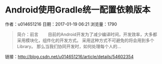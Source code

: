 # Android使用Gradle统一配置依赖版本
作者：u014651216
日期：2017-01-19 06:21
浏览量：1790
> 简介：前言
      
目前的Android开发为了减少编译时间，开发效率，大多都采用模块化，组件化的开发方式。 采用这种方式不可避免的将会用到多个Library。 那么当我们协同开发时，如何处理每个人的...

 链接：http://blog.csdn.net/u014651216/article/details/54602354
